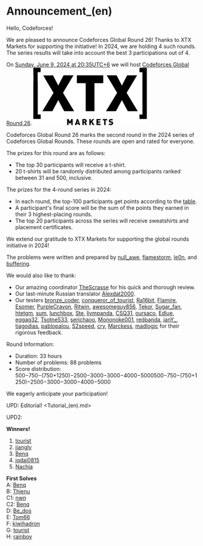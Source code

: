 # Announcement_(en)

Hello, Codeforces!

We are pleased to announce Codeforces Global Round 26! Thanks to XTX Markets for supporting the initiative! In 2024, we are holding 4 such rounds. The series results will take into account the best 3 participations out of 4.

On [Sunday, June 9, 2024 at 20:35UTC+6](https://codeforces.com/https://www.timeanddate.com/worldclock/fixedtime.html?day=9&month=6&year=2024&hour=17&min=35&sec=0&p1=166) we will host [Codeforces Global Round 26](https://codeforces.com/contest/1984 "Codeforces Global Round 26"). **![](images/2ee2f0f95f05aae6ca6f47812dae2dc2aabf277b.png)**

Codeforces Global Round 26 marks the second round in the 2024 series of Codeforces Global Rounds. These rounds are open and rated for everyone.

The prizes for this round are as follows:

 * The top 30 participants will receive a t-shirt.
* 20 t-shirts will be randomly distributed among participants ranked between 31 and 500, inclusive.

The prizes for the 4-round series in 2024:

 * In each round, the top-100 participants get points according to the [table](https://codeforces.com/https://pastebin.com/QT5sXEaT).
* A participant's final score will be the sum of the points they earned in their 3 highest-placing rounds.
* The top 20 participants across the series will receive sweatshirts and placement certificates.

We extend our gratitude to XTX Markets for supporting the global rounds initiative in 2024!

The problems were written and prepared by [null_awe](https://codeforces.com/profile/null_awe "Grandmaster null_awe"), [flamestorm](https://codeforces.com/profile/flamestorm "Master flamestorm"), [le0n](https://codeforces.com/profile/le0n "International Grandmaster le0n"), and [buffering](https://codeforces.com/profile/buffering "Expert buffering").

We would also like to thank:

 * Our amazing coordinator [TheScrasse](https://codeforces.com/profile/TheScrasse "Grandmaster TheScrasse") for his quick and thorough review.
* Our last-minute Russian translator [Alexdat2000](https://codeforces.com/profile/Alexdat2000 "Master Alexdat2000").
* Our testers [bronze_coder](https://codeforces.com/profile/bronze_coder "Grandmaster bronze_coder"), [conqueror_of_tourist](https://codeforces.com/profile/conqueror_of_tourist "Legendary Grandmaster conqueror_of_tourist"), [Ra16bit](https://codeforces.com/profile/Ra16bit "Grandmaster Ra16bit"), [Flamire](https://codeforces.com/profile/Flamire "International Grandmaster Flamire"), [Esomer](https://codeforces.com/profile/Esomer "Master Esomer"), [PurpleCrayon](https://codeforces.com/profile/PurpleCrayon "International Grandmaster PurpleCrayon"), [Ritwin](https://codeforces.com/profile/Ritwin "International Master Ritwin"), [awesomeguy856](https://codeforces.com/profile/awesomeguy856 "Master awesomeguy856"), [Tekor](https://codeforces.com/profile/Tekor "Grandmaster Tekor"), [Sugar_fan](https://codeforces.com/profile/Sugar_fan "International Grandmaster Sugar_fan"), [htetgm](https://codeforces.com/profile/htetgm "Candidate Master htetgm"), [sum](https://codeforces.com/profile/sum "Master sum"), [lunchbox](https://codeforces.com/profile/lunchbox "Candidate Master lunchbox"), [Ste](https://codeforces.com/profile/Ste "Master Ste"), [liympanda](https://codeforces.com/profile/liympanda "International Grandmaster liympanda"), [CSQ31](https://codeforces.com/profile/CSQ31 "Master CSQ31"), [oursaco](https://codeforces.com/profile/oursaco "Master oursaco"), [Edlue](https://codeforces.com/profile/Edlue "Master Edlue"), [eggag32](https://codeforces.com/profile/eggag32 "Master eggag32"), [Tsotne533](https://codeforces.com/profile/Tsotne533 "Expert Tsotne533"), [serichaoo](https://codeforces.com/profile/serichaoo "Candidate Master serichaoo"), [Mononoke001](https://codeforces.com/profile/Mononoke001 "Pupil Mononoke001"), [redpanda](https://codeforces.com/profile/redpanda "Expert redpanda"), [janY_](https://codeforces.com/profile/janY_ "Master janY_"), [tiagodias](https://codeforces.com/profile/tiagodias "Expert tiagodias"), [pablopalou](https://codeforces.com/profile/pablopalou "Pupil pablopalou"), [S2speed](https://codeforces.com/profile/S2speed "International Grandmaster S2speed"), [cry](https://codeforces.com/profile/cry "Master cry"), [Marckess](https://codeforces.com/profile/Marckess "Grandmaster Marckess"), [madlogic](https://codeforces.com/profile/madlogic "Candidate Master madlogic") for their rigorous feedback.

Round Information:

 * Duration: 33 hours
* Number of problems: 88 problems
* Score distribution:  
500−750−(750+1250)−2500−3000−3000−4000−5000500−750−(750+1250)−2500−3000−3000−4000−5000

We eagerly anticipate your participation!

UPD: Editorial! <Tutorial_(en).md>

UPD2:

**Winners!**  
 1. [tourist](https://codeforces.com/profile/tourist "Legendary Grandmaster tourist")  
 2. [jiangly](https://codeforces.com/profile/jiangly "Legendary Grandmaster jiangly")  
 3. [Benq](https://codeforces.com/profile/Benq "Legendary Grandmaster Benq")  
 4. [jqdai0815](https://codeforces.com/profile/jqdai0815 "Legendary Grandmaster jqdai0815")  
 5. [Nachia](https://codeforces.com/profile/Nachia "International Grandmaster Nachia")  


**First Solves**  
 A: [Benq](https://codeforces.com/profile/Benq "Legendary Grandmaster Benq")  
 B: [Thienu](https://codeforces.com/profile/Thienu "International Grandmaster Thienu")  
 C1: [nwn](https://codeforces.com/profile/nwn "Specialist nwn")  
 C2: [Benq](https://codeforces.com/profile/Benq "Legendary Grandmaster Benq")  
 D: [Be_dos](https://codeforces.com/profile/Be_dos "Grandmaster Be_dos")  
 E: [Tom66](https://codeforces.com/profile/Tom66 "Grandmaster Tom66")  
 F: [kiwihadron](https://codeforces.com/profile/kiwihadron "International Grandmaster kiwihadron")  
 G: [tourist](https://codeforces.com/profile/tourist "Legendary Grandmaster tourist")  
 H: [rainboy](https://codeforces.com/profile/rainboy "Master rainboy")  


